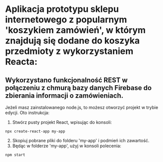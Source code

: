 # Aplikacja prototypu sklepu internetowego z popularnym 'koszykiem zamówień', w którym znajdują się dodane do koszyka przedmioty z wykorzystaniem Reacta:

## Wykorzystano funkcjonalność REST w połączeniu z chmurą bazy danych Firebase do zbierania informacji o zamówieniach.

Jeżeli masz zainstalowanego node.js, to możesz otworzyć projekt w trybie edycji. Oto instrukcja:

1. Stwórz pusty projekt React, wpisując do konsoli:
```
npx create-react-app my-app
```
2. Skopiuj pobrane pliki do folderu 'my-app' i podmień ich zawartość.
3. Będąc w folderze 'my-app', użyj w konsoli polecenia:
```
npm start
```
